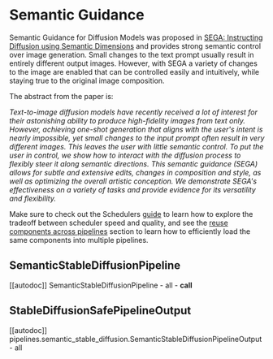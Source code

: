 <!--Copyright 2023 The HuggingFace Team. All rights reserved.

Licensed under the Apache License, Version 2.0 (the "License"); you may not use this file except in compliance with
the License. You may obtain a copy of the License at

http://www.apache.org/licenses/LICENSE-2.0

Unless required by applicable law or agreed to in writing, software distributed under the License is distributed on
an "AS IS" BASIS, WITHOUT WARRANTIES OR CONDITIONS OF ANY KIND, either express or implied. See the License for the
specific language governing permissions and limitations under the License.
-->

# Semantic Guidance

Semantic Guidance for Diffusion Models was proposed in [SEGA: Instructing Diffusion using Semantic Dimensions](https://huggingface.co/papers/2301.12247) and provides strong semantic control over image generation.
Small changes to the text prompt usually result in entirely different output images. However, with SEGA a variety of changes to the image are enabled that can be controlled easily and intuitively, while staying true to the original image composition.

The abstract from the paper is:

*Text-to-image diffusion models have recently received a lot of interest for their astonishing ability to produce high-fidelity images from text only. However, achieving one-shot generation that aligns with the user's intent is nearly impossible, yet small changes to the input prompt often result in very different images. This leaves the user with little semantic control. To put the user in control, we show how to interact with the diffusion process to flexibly steer it along semantic directions. This semantic guidance (SEGA) allows for subtle and extensive edits, changes in composition and style, as well as optimizing the overall artistic conception. We demonstrate SEGA's effectiveness on a variety of tasks and provide evidence for its versatility and flexibility.*

<Tip>

Make sure to check out the Schedulers [guide](/using-diffusers/schedulers) to learn how to explore the tradeoff between scheduler speed and quality, and see the [reuse components across pipelines](/using-diffusers/loading#reuse-components-across-pipelines) section to learn how to efficiently load the same components into multiple pipelines.

</Tip>

## SemanticStableDiffusionPipeline
[[autodoc]] SemanticStableDiffusionPipeline
	- all
	- __call__

## StableDiffusionSafePipelineOutput
[[autodoc]] pipelines.semantic_stable_diffusion.SemanticStableDiffusionPipelineOutput
	- all
